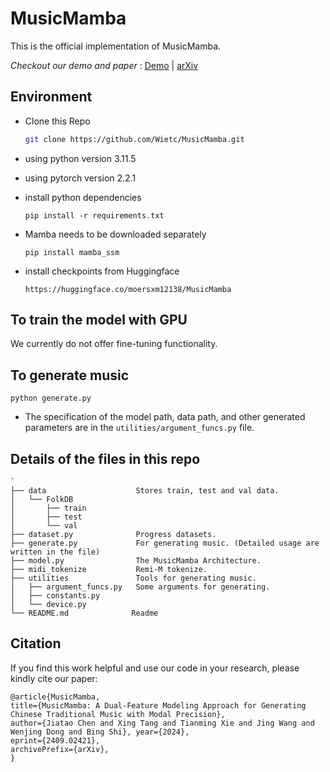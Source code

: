 # MusicMamba

This is the official implementation of MusicMamba.

*Checkout our demo and paper* : [Demo](https://moersxm.github.io/MusicMamba_Demo/) | [arXiv](https://arxiv.org/abs/2409.02421)

## Environment
* Clone this Repo 

    ```bash
    git clone https://github.com/Wietc/MusicMamba.git
    ```

* using python version 3.11.5
* using pytorch version 2.2.1
* install python dependencies

    `pip install -r requirements.txt`

* Mamba needs to be downloaded separately
  
    `pip install mamba_ssm`

* install checkpoints from Huggingface
  
    `https://huggingface.co/moersxm12138/MusicMamba`

## To train the model with GPU

We currently do not offer fine-tuning functionality.

## To generate music

`python generate.py`

* The specification of the model path, data path, and other generated parameters are in the `utilities/argument_funcs.py` file.

##  Details of the files in this repo
```
`
├── data                    Stores train, test and val data.
│   └── FolkDB              
│       ├── train
│       ├── test
│       └── val
├── dataset.py              Progress datasets.
├── generate.py             For generating music. (Detailed usage are written in the file)
├── model.py                The MusicMamba Architecture.
├── midi_tokenize           Remi-M tokenize.
├── utilities               Tools for generating music.
│   ├── argument_funcs.py   Some arguments for generating.
│   ├── constants.py        
│   └── device.py           
└── README.md              Readme
```

## Citation
If you find this work helpful and use our code in your research, please kindly cite our paper:
```
@article{MusicMamba,
title={MusicMamba: A Dual-Feature Modeling Approach for Generating Chinese Traditional Music with Modal Precision},
author={Jiatao Chen and Xing Tang and Tianming Xie and Jing Wang and Wenjing Dong and Bing Shi}, year={2024},
eprint={2409.02421},
archivePrefix={arXiv},
}
```
